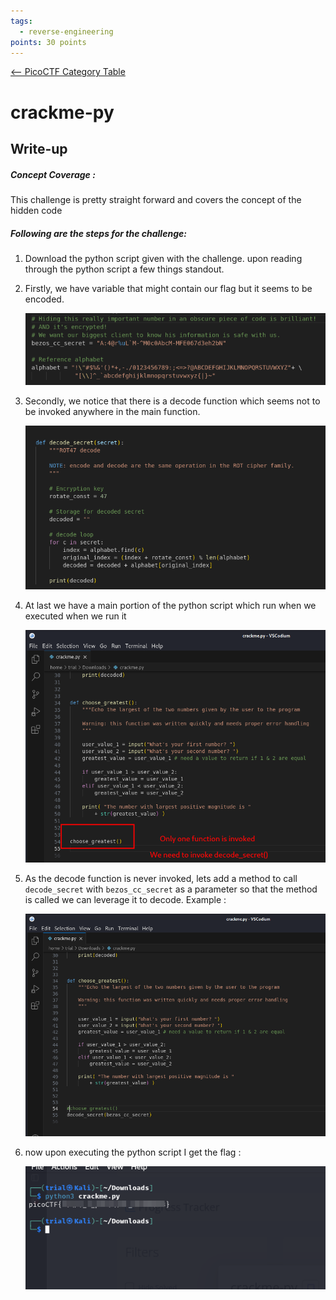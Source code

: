 ```yaml
---
tags:
  - reverse-engineering
points: 30 points
---
```


[<-- PicoCTF Category Table](../../README.md#2-picoctf)

# crackme-py

## Write-up
##### Concept Coverage :
This challenge is pretty straight forward and covers the concept of the hidden code

##### Following are the steps for the challenge: 
1. Download the python script given with the challenge. upon reading through the python script a few things standout.
2. Firstly, we have variable that might contain our flag but it seems to be encoded.
    
    ![encoded-variable](../assets/crackme-py/encoded-variable.png)
    
3. Secondly, we notice that there is a decode function which seems not to be invoked anywhere in the main function.
    
    ![decoding-function](../assets/crackme-py/decoding-function.png)
    
4. At last we have a main portion of the python script which run when we executed when we run it
    
    ![main-function](../assets/crackme-py/main-function.png)
    
5. As the decode function is never invoked, lets add a method to call `decode_secret` with `bezos_cc_secret` as a parameter so that the method is called we can leverage it to decode. Example : 
    
    ![updated-code](../assets/crackme-py/updated-code.png)
    
6. now upon executing the python script I get the flag : 
    
    ![flag-output](../assets/crackme-py/flag-output.png)

